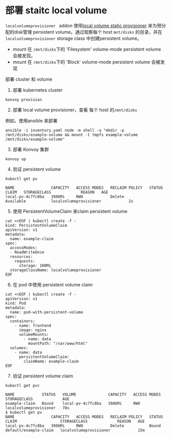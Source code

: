 # 部署 staitc local volume

`localvolumeprovisioner `  addon 使用[local volume static provisioner](https://github.com/kubernetes-sigs/sig-storage-local-static-provisioner) 来为预分配的disk管理 persistent volume。通过观察每个 host `mnt/disks` 的目录，并在`localvolumeprovisioner` storage class 中创建persistent volume。

* mount 在 `/mnt/disks`下的 'Filesystem' volume-mode persistent volume 会被发现。
*  mount 在 `/mnt/disks`下的 'Block' volume-mode persistent volume 会被发现

部署 cluster 和 volume

1. 部署 kubernetes cluster

```
konvoy provision
```

2. 部署 local volume provisioner，查看 每个 host 的`/mnt/disks`

例如，使用ansible 来部署

```
ansible -i inventory.yaml node -m shell -a "mkdir -p /mnt/disks/example-volume && mount -t tmpfs example-volume /mnt/disks/example-volume"
```

3. 部署 Konvoy 集群

```
konvoy up
```

4. 验证 persistent volume

```
kubectl get pv

NAME                CAPACITY   ACCESS MODES   RECLAIM POLICY   STATUS      CLAIM   STORAGECLASS             REASON   AGE
local-pv-4c7fc8ba   3986Mi     RWO            Delete           Available           localvolumeprovisioner            2s
```

5. 使用 PersistentVolumeClaim 来claim persistent volume

```
cat <<EOF | kubectl create -f -
kind: PersistentVolumeClaim
apiVersion: v1
metadata:
  name: example-claim
spec:
  accessModes:
  - ReadWriteOnce
  resources:
    requests:
      storage: 100Mi
  storageClassName: localvolumeprovisioner
EOF
```

6. 在 pod 中使用 persistent volume claim

```
cat <<EOF | kubectl create -f -
apiVersion: v1
kind: Pod
metadata:
  name: pod-with-persistent-volume
spec:
  containers:
    - name: frontend
      image: nginx
      volumeMounts:
        - name: data
          mountPath: "/var/www/html"
  volumes:
    - name: data
      persistentVolumeClaim:
        claimName: example-claim
EOF
```

7. 验证 persistent volume claim

```
kubectl get pvc

NAME            STATUS   VOLUME              CAPACITY   ACCESS MODES   STORAGECLASS             AGE
example-claim   Bound    local-pv-4c7fc8ba   3986Mi     RWO            localvolumeprovisioner   78s
$ kubectl get pv
NAME                CAPACITY   ACCESS MODES   RECLAIM POLICY   STATUS      CLAIM                   STORAGECLASS             REASON   AGE
local-pv-4c7fc8ba   3986Mi     RWO            Delete           Bound       default/example-claim   localvolumeprovisioner            15m

```

